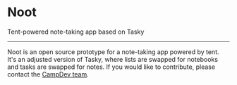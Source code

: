 Noot
====

Tent-powered note-taking app based on Tasky

---

Noot is an open source prototype for a note-taking app powered by tent. It's an adjusted version of Tasky, where lists are swapped for notebooks and tasks are swapped for notes. If you would like to contribute, please contact the [CampDev team](http://dev.campnews.org).
